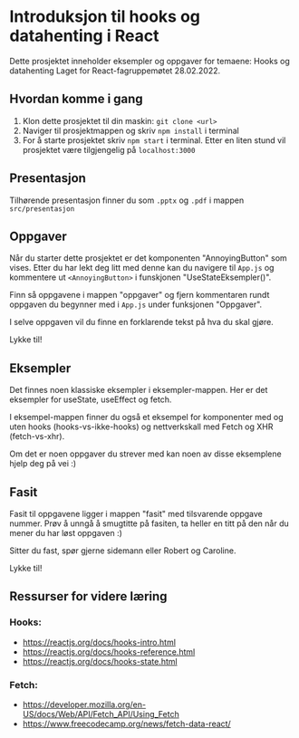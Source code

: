 # Introduksjon til hooks og datahenting i React

Dette prosjektet inneholder eksempler og oppgaver for temaene: Hooks og datahenting
Laget for React-fagruppemøtet 28.02.2022.

## Hvordan komme i gang

1. Klon dette prosjektet til din maskin: `git clone <url>`
2. Naviger til prosjektmappen og skriv `npm install` i terminal
3. For å starte prosjektet skriv `npm start` i terminal. Etter en liten stund vil prosjektet være tilgjengelig på `localhost:3000`

## Presentasjon

Tilhørende presentasjon finner du som `.pptx` og `.pdf` i mappen `src/presentasjon`

## Oppgaver

Når du starter dette prosjektet er det komponenten "AnnoyingButton" som vises.
Etter du har lekt deg litt med denne kan du navigere til `App.js` og kommentere ut `<AnnoyingButton>` i funskjonen "UseStateEksempler()".

Finn så oppgavene i mappen "oppgaver" og fjern kommentaren rundt oppgaven du begynner med i `App.js` under funksjonen "Oppgaver".

I selve oppgaven vil du finne en forklarende tekst på hva du skal gjøre.

Lykke til!

## Eksempler

Det finnes noen klassiske eksempler i eksempler-mappen. Her er det eksempler for useState, useEffect og fetch.

I eksempel-mappen finner du også et eksempel for komponenter med og uten hooks (hooks-vs-ikke-hooks) og nettverkskall med Fetch og XHR (fetch-vs-xhr).

Om det er noen oppgaver du strever med kan noen av disse eksemplene hjelp deg på vei :)

## Fasit

Fasit til oppgavene ligger i mappen "fasit" med tilsvarende oppgave nummer.
Prøv å unngå å smugtitte på fasiten, ta heller en titt på den når du mener du har løst oppgaven :)

Sitter du fast, spør gjerne sidemann eller Robert og Caroline.

Lykke til!

## Ressurser for videre læring

### Hooks:

- https://reactjs.org/docs/hooks-intro.html
- https://reactjs.org/docs/hooks-reference.html
- https://reactjs.org/docs/hooks-state.html

### Fetch:

- https://developer.mozilla.org/en-US/docs/Web/API/Fetch_API/Using_Fetch
- https://www.freecodecamp.org/news/fetch-data-react/
